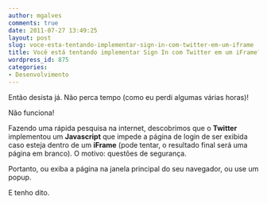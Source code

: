 ```yaml
---
author: mgalves
comments: true
date: 2011-07-27 13:49:25
layout: post
slug: voce-esta-tentando-implementar-sign-in-com-twitter-em-um-iframe
title: Você está tentando implementar Sign In com Twitter em um iFrame?
wordpress_id: 875
categories:
- Desenvolvimento
---
```


Então desista já. Não perca tempo (como eu perdi algumas várias horas)!

Não funciona!

Fazendo uma rápida pesquisa na internet, descobrimos que o **Twitter** implementou um **Javascript** que impede a página de login de ser exibida caso esteja dentro de um **iFrame** (pode tentar, o resultado final será uma página em branco). O motivo: questões de segurança.

Portanto, ou exiba a página na janela principal do seu navegador, ou use um popup.

E tenho dito.
